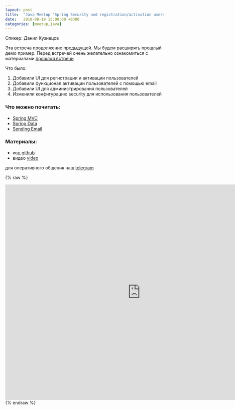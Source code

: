 ```yaml
---
layout: post
title:  "Java Meetup 'Spring Security and registration/activation users'"
date:   2018-08-19 15:00:00 +0300
categories: [meetup,java]
---
```


Спикер: Данил Кузнецов

Эта встреча продолжение предыдущей.
Мы будем расширять прошлый демо пример.
Перед встречей очень желательно ознакомиться с материалами [прошлой встречи]

Что было:

1. Добавили UI для регистрации и активации пользователей
2. Добавили функционал активации пользователей с помощью email
3. Добавили UI для администрирования пользователей
4. Изменили конфигурацию security для использования пользователей

### Что можно почитать:

- [Spring MVC]
- [Spring Data]
- [Sending Email]

### Материалы:

- код [github]
- видео [video]

для оперативного общения наш [telegram]

{% raw %}
<iframe width="860" height="686" src="https://www.youtube.com/embed/_DRHoYJh5zU" frameborder="0" allow="accelerometer; autoplay; encrypted-media; gyroscope; picture-in-picture" allowfullscreen></iframe>
{% endraw %}

[Spring MVC]: https://docs.spring.io/spring-data/jpa/docs/current/reference/html/
[Spring Data]: https://docs.spring.io/spring/docs/current/spring-framework-reference/web.html
[Sending Email]: https://www.baeldung.com/spring-email

[прошлой встречи]: https://devcomanda.com/meetup/java/2018/08/05/basic-use-cases-spring-security-jwt.html
[telegram]: t.me/devcomanda
[github]: https://github.com/devcomanda/demo-spring-security
[video]: https://www.youtube.com/watch?v=_DRHoYJh5zU
